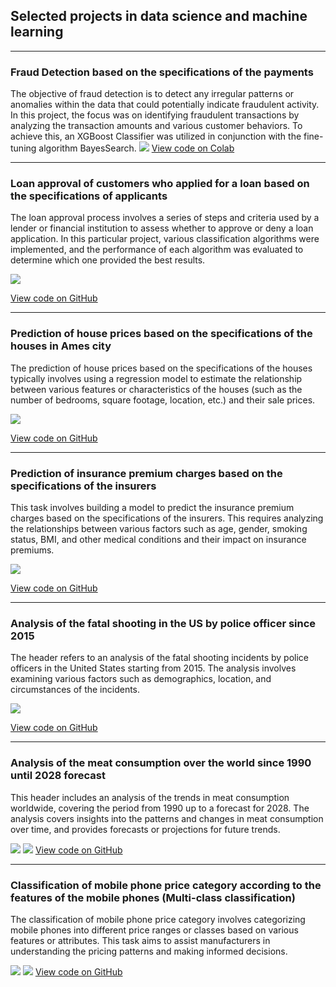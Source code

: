 ## Selected projects in data science and machine learning

---

### Fraud Detection based on the specifications of the payments 

The objective of fraud detection is to detect any irregular patterns or anomalies within the data that could potentially indicate fraudulent activity. In this project, the focus was on identifying fraudulent transactions by analyzing the transaction amounts and various customer behaviors. To achieve this, an XGBoost Classifier was utilized in conjunction with the fine-tuning algorithm BayesSearch.
<img src="images/Fraud_detection.png?raw=true"/>
<a href="https://colab.research.google.com/drive/1XkQzwraZ0WONLY94eDm4ztxtaZkqUQmJ?usp=sharing">View code on Colab</a> 

---
### Loan approval of customers who applied for a loan based on the specifications of applicants 

The loan approval process involves a series of steps and criteria used by a lender or financial institution to assess whether to approve or deny a loan application. In this particular project, various classification algorithms were implemented, and the performance of each algorithm was evaluated to determine which one provided the best results.

<img src="images/Loan_approval.png?raw=true"/>

<a href="https://github.com/EmilJavadli/EmilJavadli.github.io/tree/master/Loan%20approval">View code on GitHub</a> 

---

### Prediction of house prices based on the specifications of the houses in Ames city 

The prediction of house prices based on the specifications of the houses typically involves using a regression model to estimate the relationship between various features or characteristics of the houses (such as the number of bedrooms, square footage, location, etc.) and their sale prices.

<img src="images/House_prices.png?raw=true"/>

<a href="https://github.com/EmilJavadli/EmilJavadli.github.io/tree/master/Housing">View code on GitHub</a> 

---

### Prediction of insurance premium charges based on the specifications of the insurers

This task involves building a model to predict the insurance premium charges based on the specifications of the insurers. This requires analyzing the relationships between various factors such as age, gender, smoking status, BMI, and other medical conditions and their impact on insurance premiums.

<img src="images/Insurance.png?raw=true"/>

<a href="https://github.com/EmilJavadli/EmilJavadli.github.io/tree/master/Health%20insurance">View code on GitHub</a> 

---

### Analysis of the fatal shooting in the US by police officer since 2015  

The header refers to an analysis of the fatal shooting incidents by police officers in the United States starting from 2015. The analysis involves examining various factors such as demographics, location, and circumstances of the incidents.

<img src="images/Fatal_force.png?raw=true"/>

<a href="https://github.com/EmilJavadli/EmilJavadli.github.io/tree/master/Fatal_Shooting">View code on GitHub</a> 

---

### Analysis of the meat consumption over the world since 1990 until 2028 forecast  

This header includes an analysis of the trends in meat consumption worldwide, covering the period from 1990 up to a forecast for 2028. The analysis covers insights into the patterns and changes in meat consumption over time, and provides forecasts or projections for future trends.

<img src="images/Meat.png?raw=true"/>
<img src="images/Meat_by_year.png?raw=true"/>
<a href="https://github.com/EmilJavadli/EmilJavadli.github.io/tree/master/Meat">View code on GitHub</a> 

---

### Classification of mobile phone price category according to the features of the mobile phones (Multi-class classification)

The classification of mobile phone price category involves categorizing mobile phones into different price ranges or classes based on various features or attributes. This task aims to assist manufacturers in understanding the pricing patterns and making informed decisions.

<img src="images/Mobile.png?raw=true"/>
<img src="images/Low_cost.png?raw=true"/>
<a href="https://github.com/EmilJavadli/EmilJavadli.github.io/tree/master/Mobile%20price">View code on GitHub</a> 


<!-- Remove above link if you don't want to attibute -->
